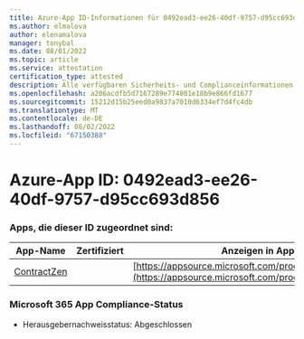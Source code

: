 ```yaml
---
title: Azure-App ID-Informationen für 0492ead3-ee26-40df-9757-d95cc693d856
ms.author: elmalova
author: elenamalova
manager: tonybal
ms.date: 08/01/2022
ms.topic: article
ms.service: attestation
certification_type: attested
description: Alle verfügbaren Sicherheits- und Complianceinformationen für 0492ead3-ee26-40df-9757-d95cc693d856.
ms.openlocfilehash: a206acdfb5d7167289e774801e18b9e866fd1677
ms.sourcegitcommit: 15212d15b25eed0a9837a7010d6334ef7d4fc4db
ms.translationtype: MT
ms.contentlocale: de-DE
ms.lasthandoff: 08/02/2022
ms.locfileid: "67150388"
---
```

# <a name="azure-app-id-0492ead3-ee26-40df-9757-d95cc693d856"></a>Azure-App ID: 0492ead3-ee26-40df-9757-d95cc693d856


### <a name="apps-associated-with-this-id"></a>Apps, die dieser ID zugeordnet sind:
| **App-Name** | **Zertifiziert** | **Anzeigen in AppSource** |
|--------------|---------------|-----------------------|
| [ContractZen](../forward/WA200001389.md) |  | [https://appsource.microsoft.com/product/office/WA200001389](https://appsource.microsoft.com/product/office/WA200001389) |

### <a name="microsoft-365-app-compliance-status"></a>Microsoft 365 App Compliance-Status
- Herausgebernachweisstatus: Abgeschlossen
